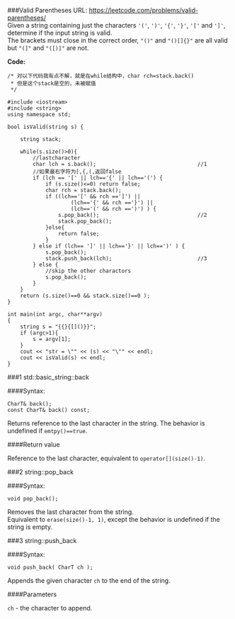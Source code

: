 ###Valid Parentheses
URL: https://leetcode.com/problems/valid-parentheses/</br>
Given a string containing just the characters `'('`, `')'`, `'{'`, `'}'`, `'['` and `']'`, determine if the input string is valid.</br>
The brackets must close in the correct order, `"()"` and `"()[]{}"` are all valid but `"(]"` and `"([)]"` are not.

__Code:__

	/* 对以下代码我有点不解，就是在while结构中，char rch=stack.back()
	 * 但是这个stack是空的，未被赋值
	 */

	#include <iostream>
	#include <string>
	using namespace std;

	bool isValid(string s) {

	    string stack;

	    while(s.size()>0){
	    	//lastcharacter
	        char lch = s.back();								//1
	        //如果最右字符为[,{,(,返回false
	        if (lch == '[' || lch=='{' || lch=='(') {
	            if (s.size()<=0) return false;
	            char rch = stack.back();
	            if ((lch=='[' && rch ==']') ||
	                    (lch=='{' && rch =='}') ||
	                    (lch=='(' && rch ==')') ) {
	                s.pop_back();								//2
	                stack.pop_back();
	            }else{
	                return false;
	            }
	        } else if (lch== ']' || lch=='}' || lch==')' ) {
	            s.pop_back();
	            stack.push_back(lch);							//3
	        } else {
	            //skip the other charactors
	            s.pop_back();
	        }
	    }
	    return (s.size()==0 && stack.size()==0 );
	}

	int main(int argc, char**argv)
	{
	    string s = "{{}{[]()}}";
	    if (argc>1){
	        s = argv[1];
	    }
	    cout << "str = \"" << (s) << "\"" << endl;
	    cout << isValid(s) << endl;
	}

###1 std::basic_string::back

####Syntax:

	CharT& back();
	const CharT& back() const;

Returns reference to the last character in the string. The behavior is undefined if `emtpy()==true`.

####Return value

Reference to the last character, equivalent to `operator[](size()-1)`.

###2 string::pop_back

####Syntax:

	void pop_back();

Removes the last character from the string.</br>
Equivalent to `erase(size()-1, 1)`, except the behavior is undefined if the string is empty.

###3 string::push_back

####Syntax:

	void push_back( CharT ch );

Appends the given character `ch` to the end of the string.

####Parameters

`ch` - the character to append.
